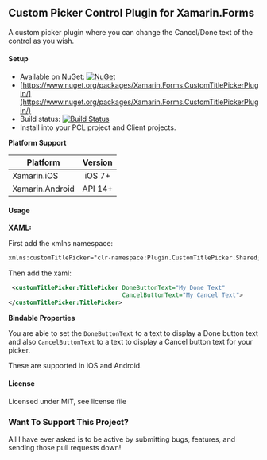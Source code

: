 ## Custom Picker Control Plugin for Xamarin.Forms

 A custom picker plugin where you can change the Cancel/Done text of the control as you wish.
 
#### Setup
* Available on NuGet: [![NuGet](https://img.shields.io/nuget/v/Xamarin.Forms.CustomTitlePickerPlugin.svg?label=NuGet)](https://www.nuget.org/packages/Xamarin.Forms.CustomTitlePickerPlugin/)
*  [https://www.nuget.org/packages/Xamarin.Forms.CustomTitlePickerPlugin/](https://www.nuget.org/packages/Xamarin.Forms.CustomTitlePickerPlugin/)
* Build status: [![Build Status](https://dev.azure.com/stugcearar/CustomTitlePickerPlugin/_apis/build/status/CustomTitlePickerPlugin-CI?branchName=master)](https://dev.azure.com/stugcearar/CustomTitlePickerPlugin/_build/latest?definitionId=2&branchName=master)
* Install into your PCL project and Client projects.


**Platform Support**

|Platform|Version|
| -------------------  | :------------------: |
|Xamarin.iOS|iOS 7+|
|Xamarin.Android|API 14+|

#### Usage

**XAML:**

First add the xmlns namespace:
```xml
xmlns:customTitlePicker="clr-namespace:Plugin.CustomTitlePicker.Shared;assembly=Plugin.CustomTitlePicker"
```

Then add the xaml:

```xml
 <customTitlePicker:TitlePicker DoneButtonText="My Done Text"
                                CancelButtonText="My Cancel Text">
</customTitlePicker:TitlePicker>
```

**Bindable Properties**

You are able to set the ```DoneButtonText``` to a text to display a Done button text and also ```CancelButtonText``` to a text to display a Cancel button text for your picker.

These are supported in iOS and Android.

#### License
Licensed under MIT, see license file

### Want To Support This Project?
All I have ever asked is to be active by submitting bugs, features, and sending those pull requests down!
